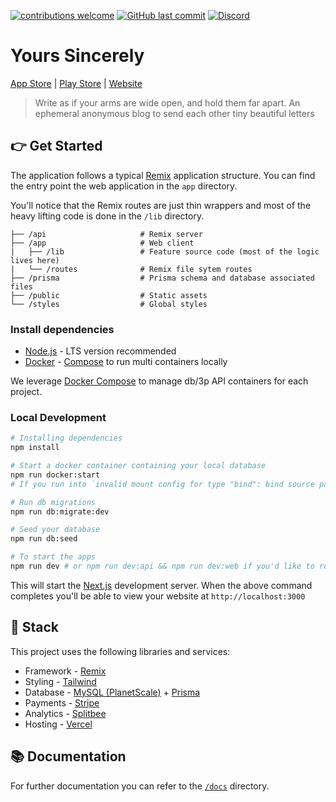 [![contributions welcome](https://img.shields.io/badge/contributions-welcome-brightgreen.svg?style=flat)](https://github.com/kyh/yours-sincerely/issues)
[![GitHub last commit](https://img.shields.io/github/last-commit/kyh/yours-sincerely)](https://github.com/kyh/yours-sincerely)
[![Discord](https://img.shields.io/badge/Discord-Join%20Chat-%237289DA)](https://discord.gg/YtafKzR)

# Yours Sincerely

[App Store](https://apps.apple.com/ag/app/yours-sincerely/id1510472230) | [Play Store](https://play.google.com/store/apps/details?id=com.kyh.yourssincerely) | [Website](https://yourssincerely.org/)

> Write as if your arms are wide open, and hold them far apart. An ephemeral anonymous blog to send each other tiny beautiful letters

## 👉 Get Started

The application follows a typical [Remix](https://remix.run/docs/en/v1/tutorials/blog) application structure. You can find the entry point the web application in the `app` directory.

You'll notice that the Remix routes are just thin wrappers and most of the heavy lifting code is done in the `/lib` directory.

```
├── /api                     # Remix server
├── /app                     # Web client
|   ├── /lib                 # Feature source code (most of the logic lives here)
|   └── /routes              # Remix file sytem routes
├── /prisma                  # Prisma schema and database associated files
├── /public                  # Static assets
└── /styles                  # Global styles
```

### Install dependencies

- [Node.js](https://nodejs.org/en/) - LTS version recommended
- [Docker](https://www.docker.com/get-started) - [Compose](https://docs.docker.com/compose/) to run multi containers locally

We leverage [Docker Compose](https://docs.docker.com/compose/overview/) to manage db/3p API containers for each project.

### Local Development

```sh
# Installing dependencies
npm install

# Start a docker container containing your local database
npm run docker:start
# If you run into `invalid mount config for type "bind": bind source path does not exist: /db` error, you need to create a db folder - `mkdir db`

# Run db migrations
npm run db:migrate:dev

# Seed your database
npm run db:seed

# To start the apps
npm run dev # or npm run dev:api && npm run dev:web if you'd like to run them independently
```

This will start the [Next.js](https://nextjs.org/) development server. When the above command completes you'll be able to view your website at `http://localhost:3000`

## 🥞 Stack

This project uses the following libraries and services:

- Framework - [Remix](https://remix.run)
- Styling - [Tailwind](https://tailwindcss.com)
- Database - [MySQL (PlanetScale)](https://planetscale.com/) + [Prisma](https://www.prisma.io/)
- Payments - [Stripe](https://stripe.com)
- Analytics - [Splitbee](https://splitbee.io/)
- Hosting - [Vercel](https://vercel.com)

## 📚 Documentation

For further documentation you can refer to the [`/docs`](/docs) directory.
